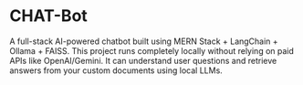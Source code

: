 # CHAT-Bot
A full-stack AI-powered chatbot built using MERN Stack + LangChain + Ollama + FAISS. This project runs completely locally without relying on paid APIs like OpenAI/Gemini. It can understand user questions and retrieve answers from your custom documents using local LLMs.

